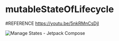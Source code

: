 # mutableStateOfLifecycle

#REFERENCE
https://youtu.be/5nkRMnCsDjI

![Manage States  - Jetpack Compose](https://github.com/ahuamana/mutableStateOfLifecycle/assets/60039961/edbf652e-8d90-4549-9e7b-b82355a12faf)

